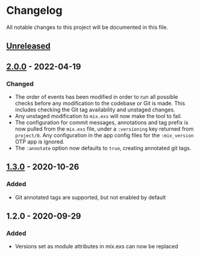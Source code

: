 <!-- markdownlint-disable -->

# Changelog
All notable changes to this project will be documented in this file.

## [Unreleased]

## [2.0.0] - 2022-04-19
### Changed
- The order of events has been modified in order to run all possible checks before any modification to the codebase or Git is made. This includes checking the Git tag availability and unstaged changes.
- Any unstaged modification to `mix.exs` will now make the tool to fail.
- The configuration for commit messages, annotations and tag prefix is now pulled from the `mix.exs` file, under a `:versioning` key returned from `project/0`. Any configuration in the app config files for the `:mix_version` OTP app is ignored.
- The `:annotate` option now defaults to `true`, creating annotated git tags.

## [1.3.0] - 2020-10-26
### Added
- Git annotated tags are supported, but not enabled by default

## 1.2.0 - 2020-09-29
### Added
- Versions set as module attributes in mix.exs can now be replaced

[Unreleased]: https://github.com/lud/mix_version/compare/v2.0.0...HEAD
[2.0.0]: https://github.com/lud/mix_version/compare/v1.3.0...v2.0.0
[1.3.0]: https://github.com/lud/mix_version/compare/v1.2.0...v1.3.0
